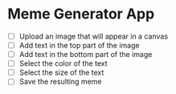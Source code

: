 # Meme Generator App

- [ ] Upload an image that will appear in a canvas
- [ ] Add text in the top part of the image
- [ ] Add text in the bottom part of the image
- [ ] Select the color of the text
- [ ] Select the size of the text
- [ ] Save the resulting meme
